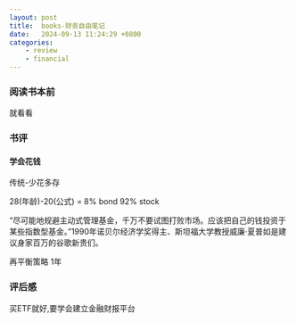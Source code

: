 ```yaml
---
layout: post
title:  books-财务自由笔记
date:   2024-09-13 11:24:29 +0800
categories: 
    - review
    - financial 
---
```


### 阅读书本前

就看看

### 书评

#### 学会花钱

传统-少花多存

28(年龄)-20(公式) = 8% bond 92% stock

“尽可能地规避主动式管理基金，千万不要试图打败市场。应该把自己的钱投资于某些指数型基金。”1990年诺贝尔经济学奖得主、斯坦福大学教授威廉·夏普如是建议身家百万的谷歌新贵们。

再平衡策略 1年

### 评后感

买ETF就好,要学会建立金融财报平台
